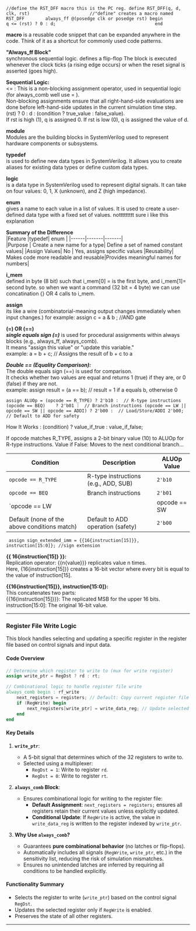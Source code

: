 ` //define the RST_DFF macro this is the PC reg.
define RST_DFF(q, d, clk, rst)                       //"define" creates a macro named RST_DFF       
    always_ff @(posedge clk or posedge rst) begin          
        q <= (rst) ? 0 : d;                                     
    end  `

**macro**
 is a reusable code snippet that can be expanded anywhere in the code. Think of it as a shortcut for commonly used code patterns.

 **"Always_ff Block"**  
  synchronous sequential logic. defines a flip-flop The block is executed whenever the clock ticks (a rising edge occurs) or when the reset signal is asserted (goes high).

**Sequential Logic:**  
<=  : This is a non-blocking assignment operator, used in sequential logic (for always_comb well use = ).  
Non-blocking assignments ensure that all right-hand-side evaluations are done before left-hand-side updates in the current simulation time step.  
(rst) ? 0 : d   : (condition ? true_value : false_value).  
If rst is high (1), q is assigned 0.
If rst is low (0), q is assigned the value of d.

**module**  
Modules are the building blocks in SystemVerilog used to represent hardware components or subsystems.

**typedef**  
is used to define new data types in SystemVerilog. It allows you to create aliases for existing data types or define custom data types. 

**logic**  
is a data type in SystemVerilog used to represent digital signals. It can take on four values: 0, 1, X (unknown), and Z (high impedance).

**enum**  
gives a name to each value in a list of values. It is used to create a user-defined data type with a fixed set of values.   nottttttttt sure i like this explanation

**Summary of the Difference**  
|Feature |typedef| enum |
|------|-------|-------|    
|Purpose |	Create a new name for a type|	Define a set of named constant values|
|Assign Values|	No | Yes, assigns specific values
|Reusability|	Makes code more readable and reusable|Provides meaningful names for numbers|

**i_mem**  
defined in byte (8 bit) such that i_mem[0] = is the first byte, and i_mem[1]= second byte. so when we want a command (32 bit = 4 byte) we can use concatination {} OR 4 calls to i_mem.

**assign**  
its like a wire (combinatorial-meaning output changes immediately when input changes.) 
for example: assign c = a & b ; //AND gate

**(=) OR (==)**  
***single equals sign (=)***
is used for procedural assignments within always blocks (e.g., always_ff, always_comb).  
It means "assign this value" or "update this variable."  
example:    a = b + c; // Assigns the result of b + c to a  

***Double == (Equality Comparison):***  
The double equals sign (==) is used for comparison.  
It checks whether two values are equal and returns 1 (true) if they are, or 0 (false) if they are not.  
example:   assign result = (a == b); // result = 1 if a equals b, otherwise 0 

`assign ALUOp = (opcode == R_TYPE) ? 2'b10 :  // R-type instructions
               (opcode == BEQ)    ? 2'b01 :  // Branch instructions
               (opcode == LW || opcode == SW || opcode == ADDI) ? 2'b00 :  // Load/Store/ADDI
               2'b00; // Default to ADD for safety `  

How It Works :  (condition) ? value_if_true : value_if_false;  

If opcode matches R_TYPE, assigns a 2-bit binary value (10) to ALUOp for R-type instructions.
Value if False: Moves to the next conditional branch...  
  
| **Condition**         | **Description**    | **ALUOp Value** |
|-----------------------|------------------- |-----------------|
| `opcode == R_TYPE`    | R-type instructions (e.g., ADD, SUB) | `2'b10`    |
| `opcode == BEQ`     | Branch instructions     | `2'b01`       |
| `opcode == LW || opcode == SW || opcode == ADDI` | Load/Store/Immediate instructions    | `2'b00`         |
| Default (none of the above conditions match)  | Default to ADD operation (safety)    | `2'b00`         |
  

` assign sign_extended_imm = {{16{instruction[15]}}, instruction[15:0]}; //sign extension`  

**{{ 16{instruction[15]} }}:**  
Replication operator: {{n{value}}} replicates value n times.  
Here, {16{instruction[15]}} creates a 16-bit vector where every bit is equal to the value of instruction[15].

**{{16{instruction[15]}}, instruction[15:0]}:**  
This concatenates two parts:  
{{16{instruction[15]}}}: The replicated MSB for the upper 16 bits.
instruction[15:0]: The original 16-bit value.


--------------------------------------------------------
### **Register File Write Logic**  
This block handles selecting and updating a specific register in the register file based on control signals and input data.

#### **Code Overview**
```verilog
// Determine which register to write to (mux for write register)
assign write_ptr = RegDst ? rd : rt;

// Combinational logic to handle register file write
always_comb begin : rf_write
    next_registers = registers; // Default: Copy current register file state
    if (RegWrite) begin
        next_registers[write_ptr] = write_data_reg; // Update selected register
    end
end
```

#### **Key Details**
1. **`write_ptr`**:
   - A 5-bit signal that determines which of the 32 registers to write to.
   - Selected using a multiplexer:
     - `RegDst = 1`: Write to register `rd`.
     - `RegDst = 0`: Write to register `rt`.

2. **`always_comb` Block**:
   - Ensures combinational logic for writing to the register file:
     - **Default Assignment**: `next_registers = registers;` ensures all registers retain their current values unless explicitly updated.
     - **Conditional Update**: If `RegWrite` is active, the value in `write_data_reg` is written to the register indexed by `write_ptr`.

3. **Why Use `always_comb`?**
   - Guarantees **pure combinational behavior** (no latches or flip-flops).
   - Automatically includes all signals (`RegWrite`, `write_ptr`, etc.) in the sensitivity list, reducing the risk of simulation mismatches.
   - Ensures no unintended latches are inferred by requiring all conditions to be handled explicitly.

#### **Functionality Summary**
- Selects the register to write (`write_ptr`) based on the control signal `RegDst`.
- Updates the selected register only if `RegWrite` is enabled.
- Preserves the state of all other registers.

---------------------------------------------- 



